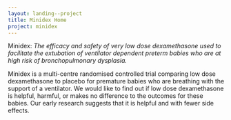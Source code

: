 ```yaml
---
layout: landing--project
title: Minidex Home
project: minidex
---
```

Minidex: *The efficacy and safety of very low dose dexamethasone used to facilitate the extubation of ventilator dependent preterm babies who are at high risk of bronchopulmonary dysplasia.*

Minidex is a multi-centre randomised controlled trial comparing low dose dexamethasone to placebo for premature babies who are breathing with the support of a ventilator. We would like to find out if low dose dexamethasone is helpful, harmful, or makes no difference to the outcomes for these babies. Our early research suggests that it is helpful and with fewer side effects.